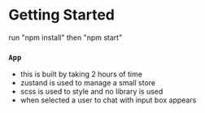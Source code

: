 # Getting Started

run "npm install"
then "npm start"

### `App`

* this is built by taking 2 hours of time
* zustand is used to manage a small store
* scss is used to style  and no library is used
* when selected a user to chat with input box appears
